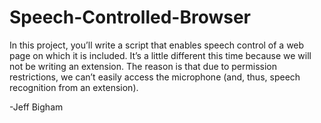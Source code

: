 # Speech-Controlled-Browser

In this project, you’ll write a script that enables speech control of a web page on which it is included. It’s a little different this time because we will not be writing an extension. The reason is that due to permission restrictions, we can’t easily access the microphone (and, thus, speech recognition from an extension).

-Jeff Bigham

